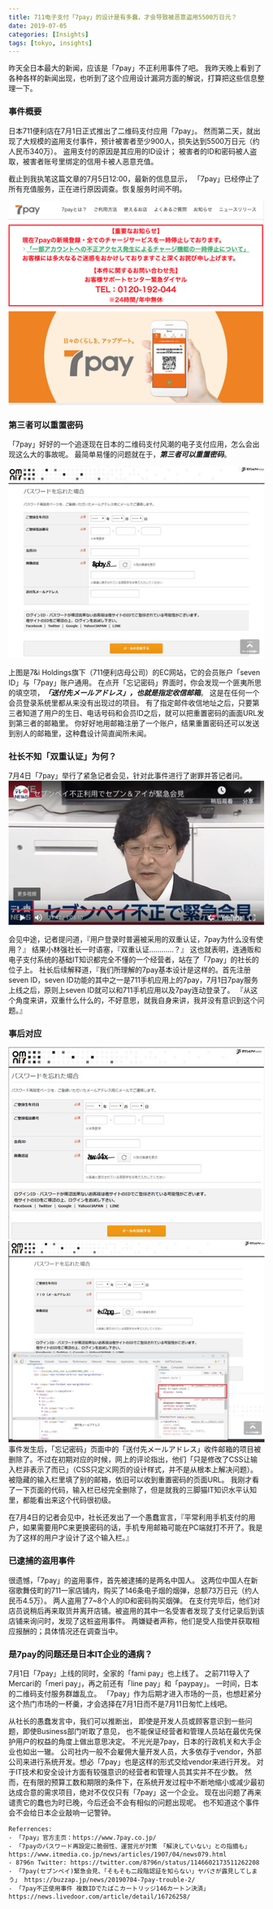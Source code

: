 ```yaml
---
title: 711电子支付「7pay」的设计是有多蠢，才会导致被恶意盗用5500万日元？
date: 2019-07-05
categories: [Insights]
tags: [tokyo, insights]
---
```


昨天全日本最大的新闻，应该是「7pay」不正利用事件了吧。
我昨天晚上看到了各种各样的新闻出现，也听到了这个应用设计漏洞方面的解说，打算把这些信息整理一下。


### 事件概要

日本711便利店在7月1日正式推出了二维码支付应用「7pay」。
然而第二天，就出现了大规模的盗用支付事件，预计被害者至少900人，损失达到5500万日元（约人民币340万）。
盗用支付的原因是其应用的ID设计；
被害者的ID和密码被人盗取，被害者账号里绑定的信用卡被人恶意充值。

截止到我执笔这篇文章的7月5日12:00，最新的信息显示，
「7pay」已经停止了所有充值服务，正在进行原因调查。恢复服务时间不明。

![img1](/assets/img/postimg/711/1.png)


### 第三者可以重置密码
「7pay」好好的一个追逐现在日本的二维码支付风潮的电子支付应用，怎么会出现这么大的事故呢。
最简单易懂的问题就在于，***第三者可以重置密码***。

![img2](/assets/img/postimg/711/2.jpg)

上图是7&i Holdings旗下（711便利店母公司）的EC网站，它的会员账户「seven ID」与「7pay」账户通用。
在点开「忘记密码」界面时，你会发现一个匪夷所思的填空项，***「送付先メールアドレス」，也就是指定收信邮箱***。
这是在任何一个会员登录系统里都从来没有出现过的项目。
有了指定邮件收信地址之后，只要第三者知道了用户的生日、电话号码和会员ID之后，就可以把重置密码的画面URL发到第三者的邮箱里。
你好好地用邮箱注册了一个账户，结果重置密码还可以发送到别人的邮箱里，这种蠢设计简直闻所未闻。

### 社长不知「双重认证」为何？
7月4日「7pay」举行了紧急记者会见，针对此事件进行了谢罪并答记者问。
![img3](/assets/img/postimg/711/3.png)

会见中途，记者提问道，『用户登录时普遍被采用的双重认证，7pay为什么没有使用？』
结果小林强社长一时语塞，『双重认证…………？』
这也就表明，连通贩和电子支付系统的基础IT知识都完全不懂的一个经营者，站在了「7pay」的社长的位子上。
社长后续解释道，『我们所理解的7pay基本设计是这样的。首先注册seven ID，seven ID功能的其中之一是711手机应用上的7pay，7月1日7pay服务上线之后，原则上seven ID就可以和711手机应用以及7pay连动登录了。
『从这个角度来讲，双重什么什么的，不好意思，就我自身来讲，我并没有意识到这个问题。』



### 事后对应

![img4](/assets/img/postimg/711/4.jpg)
![img5](/assets/img/postimg/711/5.png)
事件发生后，「忘记密码」页面中的「送付先メールアドレス」收件邮箱的项目被删除了。不过在初期对应的时候，网上的评论指出，他们「只是修改了CSS让输入栏非表示了而已」（CSS只定义网页的设计样式，并不是从根本上解决问题）。被隐藏的输入栏里填了别的邮箱，依旧可以收到重置密码的页面URL。
我刚才看了一下页面的代码，输入栏已经完全删除了，但是就我的三脚猫IT知识水平认知里，都能看出来这个代码很初级。

在7月4日的记者会见中，社长还发出了一个愚蠢宣言，『平常利用手机支付的用户，如果需要用PC来更换密码的话，手机专用邮箱可能在PC端就打不开了。我是为了这样的用户才设计了这个输入栏。』

### 已逮捕的盗用事件
很遗憾，「7pay」的盗用事件，首先被逮捕的是两名中国人。
这两位中国人在新宿歌舞伎町的711一家店铺内，购买了146条电子烟的烟弹，总额73万日元（约人民币4.5万）。
两人盗用了7~8个人的ID和密码购买烟弹。
在支付完毕后，他们对店员说稍后再来取货并离开店铺。被盗用的其中一名受害者发现了支付记录后到该店铺来询问时，发现了这桩盗用事件。
两嫌疑者声称，他们是受人指使并获取相应报酬的；具体情况还在调查当中。

### 是7pay的问题还是日本IT企业的通病？
7月1日「7pay」上线的同时，全家的「fami pay」也上线了。
之前711导入了Mercari的「meri pay」，再之前还有「line pay」和「paypay」。
一时间，日本的二维码支付服务群雄乱立。
「7pay」作为后期才进入市场的一员，也想赶紧分这个热门市场的一杯羹，才会选择在7月1日而不是7月11日匆忙上线吧。

从社长的愚蠢发言中，我们可以推断出，
即使是开发人员或顾客意识到一些问题，即使Business部门听取了意见，
也不能保证经营者和管理人员站在最优先保护用户的权益的角度上做出意思决定。
不光光是7pay，日本的行政机关和大手企业也如出一辙。
公司社内一般不会雇佣大量开发人员，大多依存于vendor，外部公司来进行系统开发。想必「7pay」也是这样的形式交给vendor来进行开发。
对于IT技术和安全设计方面有较强意识的经营者和管理人员其实并不在少数。
然而，在有限的预算工数和期限的条件下，在系统开发过程中不断地缩小或减少最初达成合意的需求项目，绝对不仅仅只有「7pay」这一个企业。
现在出问题了再来谴责它的蠢也为时已晚，今后还会不会有相似的问题出现呢。
也不知道这个事件会不会给日本企业敲响一记警钟。


```
Referrences:
- 「7pay」官方主页：https://www.7pay.co.jp/
- 「7payのパスワード再設定に脆弱性、運営元が対策　「解決していない」との指摘も」https://www.itmedia.co.jp/news/articles/1907/04/news079.html
- 8796n Twitter: https://twitter.com/8796n/status/1146602173511262208
- 「7pay(セブンペイ)緊急会見、「そもそも二段階認証を知らない」ヤバさが露見してしまう」 https://buzzap.jp/news/20190704-7pay-trouble-2/
- 「7pay不正使用事件 複数IDでたばこカートリッジ146カートン決済」https://news.livedoor.com/article/detail/16726258/
```
